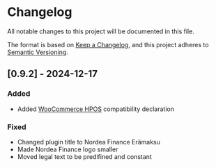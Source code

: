 # Changelog
All notable changes to this project will be documented in this file.

The format is based on [Keep a Changelog](https://keepachangelog.com/en/1.0.0/),
and this project adheres to [Semantic Versioning](https://semver.org/spec/v2.0.0.html).

## [0.9.2] - 2024-12-17
### Added
- Added [WooCommerce HPOS](https://woocommerce.com/document/high-performance-order-storage/) compatibility declaration
### Fixed
- Changed plugin title to Nordea Finance Erämaksu
- Made Nordea Finance logo smaller
- Moved legal text to be predifined and constant